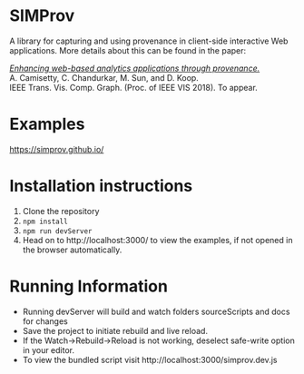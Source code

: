 # SIMProv

A library for capturing and using provenance in client-side interactive Web applications. More details about this can be found in the paper:

[*Enhancing web-based analytics applications through provenance.*](http://www.cis.umassd.edu/~dkoop/pubs/simprov.pdf)  
A. Camisetty, C. Chandurkar, M. Sun, and D. Koop.  
IEEE Trans. Vis. Comp. Graph. (Proc. of IEEE VIS 2018). To appear.  

# Examples

<https://simprov.github.io/>

# Installation instructions
1. Clone the repository
2. `npm install`
3. `npm run devServer`
4. Head on to http://localhost:3000/ to view the examples, if not opened in the browser automatically.

# Running Information
- Running devServer will build and watch folders sourceScripts and docs for changes
- Save the project to initiate rebuild and live reload.
- If the Watch->Rebuild->Reload is not working, deselect safe-write option in your editor.
- To view the bundled script visit http://localhost:3000/simprov.dev.js
